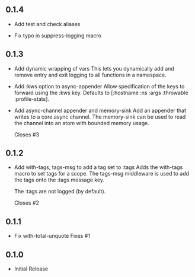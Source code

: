 ## 0.1.4

- Add test and check aliases

- Fix typo in suppress-logging macro

## 0.1.3

- Add dynamic wrapping of vars
  This lets you dynamically add and remove entry and exit logging to all 
  functions in a namespace.

- Add :kws option to async-appender
  Allow specification of the keys to forward using the :kws key. Defaults to
  [:hostname :ns :args :throwable :profile-stats].

- Add async-channel appender and memory-sink
  Add an appender that writes to a core.async channel.  The memory-sink can
  be used to read the channel into an atom with bounded memory usage.

  Closes #3

## 0.1.2

- Add with-tags, tags-msg to add a tag set to :tags
  Adds the with-tags macro to set tags for a scope.  The tags-msg middleware
  is used to add the tags onto the :tags message key.

  The :tags are not logged (by default).

  Closes #2

## 0.1.1

- Fix with-total-unquote
  Fixes #1

## 0.1.0

- Initial Release
